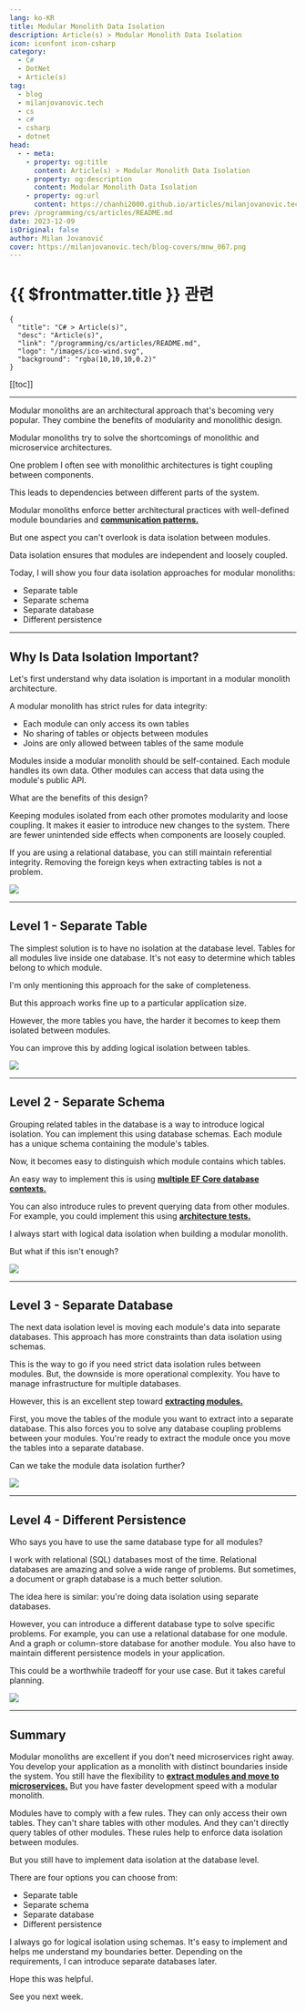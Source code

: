 ```yaml
---
lang: ko-KR
title: Modular Monolith Data Isolation
description: Article(s) > Modular Monolith Data Isolation
icon: iconfont icon-csharp
category: 
  - C#
  - DotNet
  - Article(s)
tag: 
  - blog
  - milanjovanovic.tech
  - cs
  - c#
  - csharp
  - dotnet
head:
  - - meta:
    - property: og:title
      content: Article(s) > Modular Monolith Data Isolation
    - property: og:description
      content: Modular Monolith Data Isolation
    - property: og:url
      content: https://chanhi2000.github.io/articles/milanjovanovic.tech/modular-monolith-data-isolation.html
prev: /programming/cs/articles/README.md
date: 2023-12-09
isOriginal: false
author: Milan Jovanović
cover: https://milanjovanovic.tech/blog-covers/mnw_067.png
---
```


# {{ $frontmatter.title }} 관련

```component VPCard
{
  "title": "C# > Article(s)",
  "desc": "Article(s)",
  "link": "/programming/cs/articles/README.md",
  "logo": "/images/ico-wind.svg",
  "background": "rgba(10,10,10,0.2)"
}
```

[[toc]]

---

<SiteInfo
  name="Modular Monolith Data Isolation"
  desc="Modular monoliths are an architectural approach that's becoming very popular. They combine the benefits of modularity and monolithic design. Data isolation ensures that modules are independent and loosely coupled. Today, I will show you four data isolation approaches for modular monoliths"
  url="https://milanjovanovic.tech/blog/modular-monolith-data-isolation/"
  logo="https://milanjovanovic.tech/profile_favicon.png"
  preview="https://milanjovanovic.tech/blog-covers/mnw_067.png"/>

Modular monoliths are an architectural approach that's becoming very popular. They combine the benefits of modularity and monolithic design.

Modular monoliths try to solve the shortcomings of monolithic and microservice architectures.

One problem I often see with monolithic architectures is tight coupling between components.

This leads to dependencies between different parts of the system.

Modular monoliths enforce better architectural practices with well-defined module boundaries and [**communication patterns.**](/milanjovanovic.tech/modular-monolith-communication-patterns.md)

But one aspect you can't overlook is data isolation between modules.

Data isolation ensures that modules are independent and loosely coupled.

Today, I will show you four data isolation approaches for modular monoliths:

- Separate table
- Separate schema
- Separate database
- Different persistence

---

## Why Is Data Isolation Important?

Let's first understand why data isolation is important in a modular monolith architecture.

A modular monolith has strict rules for data integrity:

- Each module can only access its own tables
- No sharing of tables or objects between modules
- Joins are only allowed between tables of the same module

Modules inside a modular monolith should be self-contained. Each module handles its own data. Other modules can access that data using the module's public API.

What are the benefits of this design?

Keeping modules isolated from each other promotes modularity and loose coupling. It makes it easier to introduce new changes to the system. There are fewer unintended side effects when components are loosely coupled.

If you are using a relational database, you can still maintain referential integrity. Removing the foreign keys when extracting tables is not a problem.

![](https://milanjovanovic.tech/blogs/mnw_067/monolith_components.png?imwidth=3840)

---

## Level 1 - Separate Table

The simplest solution is to have no isolation at the database level. Tables for all modules live inside one database. It's not easy to determine which tables belong to which module.

I'm only mentioning this approach for the sake of completeness.

But this approach works fine up to a particular application size.

However, the more tables you have, the harder it becomes to keep them isolated between modules.

You can improve this by adding logical isolation between tables.

![](https://milanjovanovic.tech/blogs/mnw_067/separate_table.png?imwidth=3840)

---

## Level 2 - Separate Schema

Grouping related tables in the database is a way to introduce logical isolation. You can implement this using database schemas. Each module has a unique schema containing the module's tables.

Now, it becomes easy to distinguish which module contains which tables.

An easy way to implement this is using [**multiple EF Core database contexts.**](/milanjovanovic.tech/using-multiple-ef-core-dbcontext-in-single-application.md)

You can also introduce rules to prevent querying data from other modules. For example, you could implement this using [**architecture tests.**](/milanjovanovic.tech/enforcing-software-architecture-with-architecture-tests.md)

I always start with logical data isolation when building a modular monolith.

But what if this isn't enough?

![](https://milanjovanovic.tech/blogs/mnw_067/separate_schema.png?imwidth=3840)

---

## Level 3 - Separate Database

The next data isolation level is moving each module's data into separate databases.
This approach has more constraints than data isolation using schemas.

This is the way to go if you need strict data isolation rules between modules.
But, the downside is more operational complexity.
You have to manage infrastructure for multiple databases.

However, this is an excellent step toward [**extracting modules.**](/milanjovanovic.tech/monolith-to-microservices-how-a-modular-monolith-helps.md)

First, you move the tables of the module you want to extract into a separate database.
This also forces you to solve any database coupling problems between your modules.
You're ready to extract the module once you move the tables into a separate database.

Can we take the module data isolation further?

![](https://milanjovanovic.tech/blogs/mnw_067/separate_db.png?imwidth=3840)

---

## Level 4 - Different Persistence

Who says you have to use the same database type for all modules?

I work with relational (SQL) databases most of the time. Relational databases are amazing and solve a wide range of problems. But sometimes, a document or graph database is a much better solution.

The idea here is similar: you're doing data isolation using separate databases.

However, you can introduce a different database type to solve specific problems. For example, you can use a relational database for one module. And a graph or column-store database for another module. You also have to maintain different persistence models in your application.

This could be a worthwhile tradeoff for your use case. But it takes careful planning.

![](https://milanjovanovic.tech/blogs/mnw_067/separate_db_type.png?imwidth=3840)

---

## Summary

Modular monoliths are excellent if you don't need microservices right away. You develop your application as a monolith with distinct boundaries inside the system. You still have the flexibility to [**extract modules and move to microservices.**](/milanjovanovic.tech/monolith-to-microservices-how-a-modular-monolith-helps.md) But you have faster development speed with a modular monolith.

Modules have to comply with a few rules. They can only access their own tables. They can't share tables with other modules. And they can't directly query tables of other modules. These rules help to enforce data isolation between modules.

But you still have to implement data isolation at the database level.

There are four options you can choose from:

- Separate table
- Separate schema
- Separate database
- Different persistence

I always go for logical isolation using schemas. It's easy to implement and helps me understand my boundaries better. Depending on the requirements, I can introduce separate databases later.

Hope this was helpful.

See you next week.

